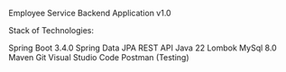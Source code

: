 Employee Service Backend Application v1.0

Stack of Technologies:

Spring Boot 3.4.0
Spring Data JPA
REST API
Java 22
Lombok
MySql 8.0
Maven
Git
Visual Studio Code
Postman (Testing)
